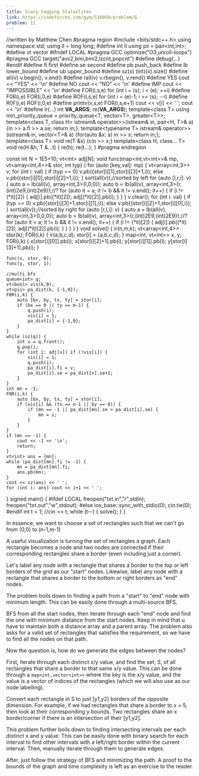 ```yaml
---
title: Scary Sagging Stalactites
link: https://codeforces.com/gym/516050/problem/G
problem: 11
---
```

<cpp>//written by Matthew Chen
#pragma region
#include &lt;bits/stdc++.h>
using namespace std;
using ll = long long;
#define int ll
using pii = pair&lt;int,int>;
#define vt vector
#ifndef LOCAL
#pragma GCC optimize("O3,unroll-loops")
#pragma GCC target("avx2,bmi,bmi2,lzcnt,popcnt")
#define debug(...)
#endif
#define fi first
#define se second
#define pb push_back 
#define lb lower_bound
#define ub upper_bound
#define sz(x) (int)(x).size()
#define all(v) v.begin(), v.end()
#define rall(v) v.rbegin(), v.rend()
#define YES cout << "YES" << '\n'
#define NO cout << "NO" << '\n'
#define IMP cout << "IMPOSSIBLE" << '\n'
#define FOR(i,s,e) for (int i = (s); i < (e); ++i) 
#define F0R(i,e) FOR(i,0,e) 
#define ROF(i,s,e) for (int i = (e)-1; i >= (s); --i) 
#define R0F(i,e) ROF(i,0,e) 
#define printv(v,s,e) FOR(i,s,e+1) cout << v[i] << ' '; cout << '\n'
#define ir(...) int __VA_ARGS__; re(__VA_ARGS__);
template&lt;class T> using min_priority_queue = priority_queue&lt;T, vector&lt;T>, greater&lt;T>>;
template&lt;class T, class H> istream& operator>>(istream& in, pair<H, T>& a) {in >> a.fi >> a.se; return in;};
template&lt;typename T> istream& operator>>(istream& in, vector&lt;T>& a) {for(auto &x: a) in >> x; return in;};
template&lt;class T> void re(T &x) {cin >> x;}
template&lt;class H, class... T> void re(H &h, T &...t) { re(h); re(t...); }
#pragma endregion

const int N = 1E5+10;
vt&lt;int> adj[N];
void func(map&lt;int,vt&lt;int>>& mp, vt&lt;array&lt;int,4>>& stor, int typ) {
    for (auto [key,val]: mp) {
        vt&lt;array&lt;int,3>> v;
        for (int i: val) {
            if (typ == 0) v.pb({stor[i][1],stor[i][3]+1,i});
            else v.pb({stor[i][0],stor[i][2]+1,i});
        }
        sort(all(v));//sorted by left
        for (auto [l,r,i]: v) {
            auto a = lb(all(v), array&lt;int,3>{l,0,0});
            auto b = lb(all(v), array&lt;int,3>{r,(int)2e9,(int)2e9});//?
            for (auto it = a; it != b && it != v.end(); it++) {
                if (i != (*it)[2]) {
                    adj[i].pb((*it)[2]);
                    adj[(*it)[2]].pb(i);
                }
            }
        }
        v.clear();
        for (int i: val) {
            if (typ == 0) v.pb({stor[i][3]+1,stor[i][1],i});
            else v.pb({stor[i][2]+1,stor[i][0],i});
        }
        sort(all(v));//sorted by right
        for (auto [r,l,i]: v) {
            auto a = lb(all(v), array&lt;int,3>{l,0,0});
            auto b = lb(all(v), array&lt;int,3>{r,(int)2E9,(int)2E9});//?
            for (auto it = a; it != b && it != v.end(); it++) {
                if (i != (*it)[2]) {
                    adj[i].pb((*it)[2]);
                    adj[(*it)[2]].pb(i);
                }
            }
        }
    }
}
void solve() {
    ir(n,m,k);
    vt&lt;array&lt;int,4>> stor(k);
    F0R(i,k) {
        ir(a,b,c,d);
        stor[i] = {a,b,c,d};
    }
    map&lt;int, vt&lt;int>> x, y;
    F0R(i,k) {
        x[stor[i][0]].pb(i);
        x[stor[i][2]+1].pb(i);
        y[stor[i][1]].pb(i);
        y[stor[i][3]+1].pb(i);
    }
    
    func(x, stor, 0);
    func(y, stor, 1);
    
    //multi bfs
    queue<int> q;
    vt<bool> vis(k,0);
    vt<pii> pa_dist(k, {-1,0});
    F0R(i,k) {
        auto [bx, by, tx, ty] = stor[i];
        if (bx == 0 || ty == m-1) {
            q.push(i);
            vis[i] = 1;
            pa_dist[i] = {-1,0};
        }
    }
    while (sz(q)) {
        int v = q.front();
        q.pop();
        for (int i: adj[v]) if (!vis[i]) {
            vis[i] = 1;
            q.push(i);
            pa_dist[i].fi = v;
            pa_dist[i].se = pa_dist[v].se+1;
        }
    }
    int mn = -1;
    F0R(i,k) {
        auto [bx, by, tx, ty] = stor[i];
        if (vis[i] && (tx == n-1 || by == 0)) {
            if (mn == -1 || pa_dist[mn].se > pa_dist[i].se) {
                mn = i;
            }
        }
    }
    if (mn == -1) {
        cout << -1 << '\n';
        return;
    }
    vt<int> ans = {mn};
    while (pa_dist[mn].fi != -1) {
        mn = pa_dist[mn].fi;
        ans.pb(mn);
    }
    cout << sz(ans) << ' ';
    for (int i: ans) cout << i+1 << ' ';
}
signed main() {
    #ifdef LOCAL
    freopen("txt.in","r",stdin);
    freopen("txt.out","w",stdout);
    #else
    ios_base::sync_with_stdio(0); cin.tie(0);
    #endif
    int t = 1;
    //cin >> t;
    while (t--) {
        solve();
    }
}</cpp>

In essence, we want to choose a set of rectangles such that we can't go from (0,0) to (n-1,m-1)

A useful visualization is turning the set of rectangles a graph. Each rectangle becomes a node and two nodes are connected if their corresponding rectangles share a border (even including just a corner).

Let's label any node with a rectangle that shares a border to the top or left borders of the grid as our "start" nodes. Likewise, label any node with a rectangle that shares a border to the bottom or right borders as "end" nodes.

The problem boils down to finding a path from a "start" to "end" node with minimum length. This can be easily done through a multi-source BFS.

BFS from all the start nodes, then iterate through each "end" node and find the one with minimum distance from the start nodes. Keep in mind that u have to maintain both a distance array and a parent array. The problem also asks for a valid set of rectangles that satisfies the requirement, so we have to find all the nodes on that path.

Now the question is, how do we generate the edges between the nodes?

First, iterate through each distinct x/y value, and find the set, S, of all rectangles that share a border to that same x/y value. This can be done through a ```map<int,vector<int>>``` where the key is the x/y value, and the value is a vector of indices of the rectangles (which we will also use as our node labelling).

Convert each rectangle in S to just [y1,y2] borders of the opposite dimension. For example, if we had rectangles that share a border to x = 5, then look at their corresponding y bounds.
Two rectangles share an x border/corner if there is an intersection of their [y1,y2].

This problem further boils down to finding intersecting intervals per each distinct x and y value.
This can be easily done with binary search for each interval to find other intervals with a left/right border within the current interval.
Then, manually iterate through them to generate edges.

After, just follow the strategy of BFS and minimizing the path.
A proof to the bounds of the graph and time complexity is left as an exercise to the reader.